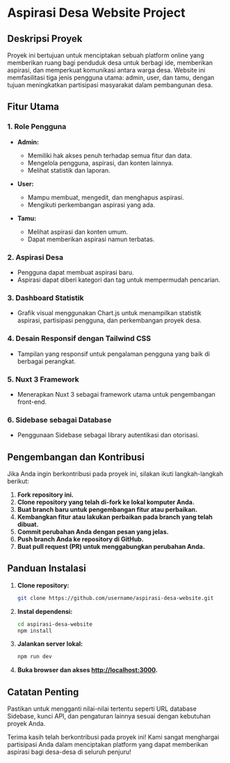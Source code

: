# Aspirasi Desa Website Project

## Deskripsi Proyek

Proyek ini bertujuan untuk menciptakan sebuah platform online yang memberikan ruang bagi penduduk desa untuk berbagi ide, memberikan aspirasi, dan memperkuat komunikasi antara warga desa. Website ini memfasilitasi tiga jenis pengguna utama: admin, user, dan tamu, dengan tujuan meningkatkan partisipasi masyarakat dalam pembangunan desa.

## Fitur Utama

### 1. **Role Pengguna**

   - **Admin:**
     - Memiliki hak akses penuh terhadap semua fitur dan data.
     - Mengelola pengguna, aspirasi, dan konten lainnya.
     - Melihat statistik dan laporan.

   - **User:**
     - Mampu membuat, mengedit, dan menghapus aspirasi.
     - Mengikuti perkembangan aspirasi yang ada.

   - **Tamu:**
     - Melihat aspirasi dan konten umum.
     - Dapat memberikan aspirasi namun terbatas.

### 2. **Aspirasi Desa**

   - Pengguna dapat membuat aspirasi baru.
   - Aspirasi dapat diberi kategori dan tag untuk mempermudah pencarian.

### 3. **Dashboard Statistik**

   - Grafik visual menggunakan Chart.js untuk menampilkan statistik aspirasi, partisipasi pengguna, dan perkembangan proyek desa.

### 4. **Desain Responsif dengan Tailwind CSS**

   - Tampilan yang responsif untuk pengalaman pengguna yang baik di berbagai perangkat.

### 5. **Nuxt 3 Framework**

   - Menerapkan Nuxt 3 sebagai framework utama untuk pengembangan front-end.

### 6. **Sidebase sebagai Database**

   - Penggunaan Sidebase sebagai library autentikasi dan otorisasi.

## Pengembangan dan Kontribusi

Jika Anda ingin berkontribusi pada proyek ini, silakan ikuti langkah-langkah berikut:

1. **Fork repository ini.**
2. **Clone repository yang telah di-fork ke lokal komputer Anda.**
3. **Buat branch baru untuk pengembangan fitur atau perbaikan.**
4. **Kembangkan fitur atau lakukan perbaikan pada branch yang telah dibuat.**
5. **Commit perubahan Anda dengan pesan yang jelas.**
6. **Push branch Anda ke repository di GitHub.**
7. **Buat pull request (PR) untuk menggabungkan perubahan Anda.**

## Panduan Instalasi

1. **Clone repository:**
    ```bash
    git clone https://github.com/username/aspirasi-desa-website.git
    ```

2. **Instal dependensi:**
    ```bash
    cd aspirasi-desa-website
    npm install
    ```

3. **Jalankan server lokal:**
    ```bash
    npm run dev
    ```

4. **Buka browser dan akses [http://localhost:3000](http://localhost:3000).**

## Catatan Penting

Pastikan untuk mengganti nilai-nilai tertentu seperti URL database Sidebase, kunci API, dan pengaturan lainnya sesuai dengan kebutuhan proyek Anda.

Terima kasih telah berkontribusi pada proyek ini! Kami sangat menghargai partisipasi Anda dalam menciptakan platform yang dapat memberikan aspirasi bagi desa-desa di seluruh penjuru!
